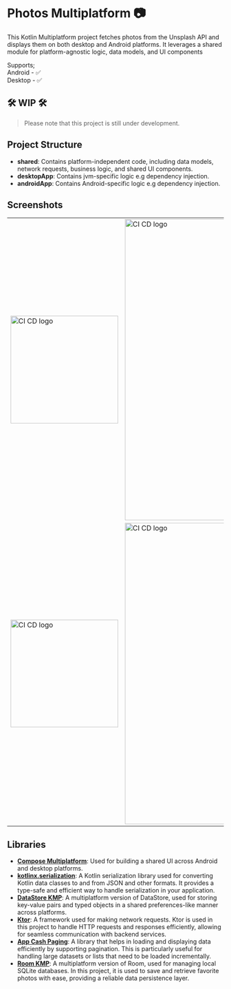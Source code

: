 # Photos Multiplatform :camera:

This Kotlin Multiplatform project fetches photos from the Unsplash API and displays them on both desktop and Android platforms. It leverages a shared module for platform-agnostic logic, data models, and UI components

Supports;\
Android - ✅\
Desktop - ✅

## 🛠️ WIP 🛠️
> Please note that this project is still under development.
>
## Project Structure
- **shared**: Contains platform-independent code, including data models, network requests, business logic, and shared UI components. 
- **desktopApp**: Contains jvm-specific logic e.g dependency injection.
- **androidApp**: Contains Android-specific logic e.g dependency injection.

## Screenshots

|      |      |
| ---- | ---- |
| <img src="https://github.com/user-attachments/assets/8e4c27d1-d095-4d88-82a4-3c3d535e2533" alt="CI CD logo" width="250"> | <img src="https://github.com/user-attachments/assets/4a55ecb5-cba1-4e0d-b137-f078d02c8837" alt="CI CD logo" width="700"> |
| <img src="https://github.com/user-attachments/assets/98b4c01b-0c9f-492a-9d4c-3daa2992d412" alt="CI CD logo" width="250"> | <img src="https://github.com/user-attachments/assets/25f3b851-6bf1-44d2-99c9-c7e10e5546cb" alt="CI CD logo" width="700"> |

## Libraries
- [**Compose Multiplatform**](https://www.jetbrains.com/lp/compose-multiplatform/): Used for building a shared UI across Android and desktop platforms.
- [**kotlinx.serialization**](https://github.com/Kotlin/kotlinx.serialization): A Kotlin serialization library used for converting Kotlin data classes to and from JSON and other formats. It provides a type-safe and efficient way to handle serialization in your application.
- [**DataStore KMP**](https://developer.android.com/kotlin/multiplatform/datastore): A multiplatform version of DataStore, used for storing key-value pairs and typed objects in a shared preferences-like manner across platforms.
- [**Ktor**](https://ktor.io/): A framework used for making network requests. Ktor is used in this project to handle HTTP requests and responses efficiently, allowing for seamless communication with backend services.
- [**App Cash Paging**](https://github.com/cashapp/multiplatform-paging): A library that helps in loading and displaying data efficiently by supporting pagination. This is particularly useful for handling large datasets or lists that need to be loaded incrementally.
- [**Room KMP**](https://developer.android.com/kotlin/multiplatform/room): A multiplatform version of Room, used for managing local SQLite databases. In this project, it is used to save and retrieve favorite photos with ease, providing a reliable data persistence layer.